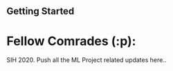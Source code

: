 ## Getting Started

# Fellow Comrades (:p):

SIH 2020.
Push all the ML Project related updates here.. 
